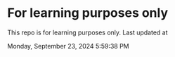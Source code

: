 # For learning purposes only
This repo is for learning purposes only.
Last updated at

Monday, September 23, 2024 5:59:38 PM

